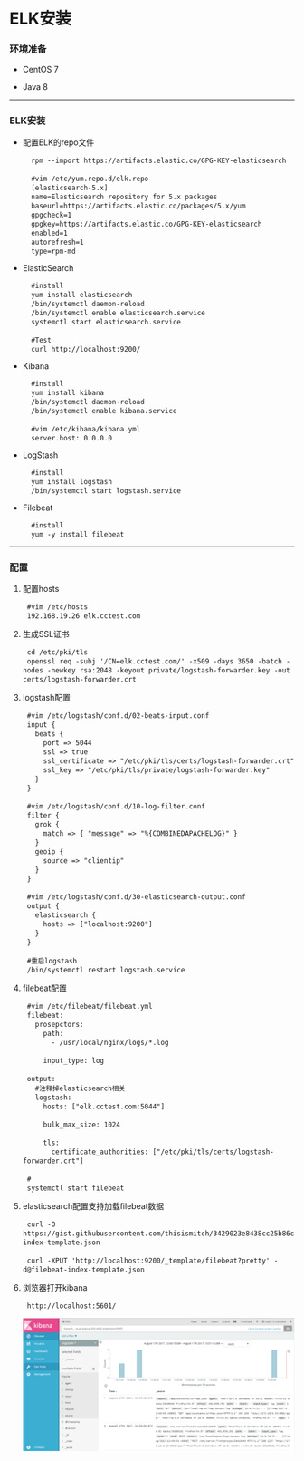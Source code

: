# ELK安装

### 环境准备

* CentOS 7

* Java 8

***

### ELK安装

* 配置ELK的repo文件

        rpm --import https://artifacts.elastic.co/GPG-KEY-elasticsearch

        #vim /etc/yum.repo.d/elk.repo
        [elasticsearch-5.x]
        name=Elasticsearch repository for 5.x packages
        baseurl=https://artifacts.elastic.co/packages/5.x/yum
        gpgcheck=1
        gpgkey=https://artifacts.elastic.co/GPG-KEY-elasticsearch
        enabled=1
        autorefresh=1
        type=rpm-md

* ElasticSearch

        #install
        yum install elasticsearch
        /bin/systemctl daemon-reload
        /bin/systemctl enable elasticsearch.service
        systemctl start elasticsearch.service

        #Test
        curl http://localhost:9200/

* Kibana

        #install
        yum install kibana
        /bin/systemctl daemon-reload
        /bin/systemctl enable kibana.service

        #vim /etc/kibana/kibana.yml
        server.host: 0.0.0.0

* LogStash

        #install
        yum install logstash
        /bin/systemctl start logstash.service

* Filebeat

        #install
        yum -y install filebeat

***

### 配置

1. 配置hosts

        #vim /etc/hosts
        192.168.19.26 elk.cctest.com

2. 生成SSL证书

        cd /etc/pki/tls
        openssl req -subj '/CN=elk.cctest.com/' -x509 -days 3650 -batch -nodes -newkey rsa:2048 -keyout private/logstash-forwarder.key -out certs/logstash-forwarder.crt

3. logstash配置

        #vim /etc/logstash/conf.d/02-beats-input.conf
        input {
          beats {
            port => 5044
            ssl => true
            ssl_certificate => "/etc/pki/tls/certs/logstash-forwarder.crt"
            ssl_key => "/etc/pki/tls/private/logstash-forwarder.key"
          }
        }

        #vim /etc/logstash/conf.d/10-log-filter.conf
        filter {
          grok {
            match => { "message" => "%{COMBINEDAPACHELOG}" }
          }
          geoip {
            source => "clientip"
          }
        }

        #vim /etc/logstash/conf.d/30-elasticsearch-output.conf
        output {
          elasticsearch {
            hosts => ["localhost:9200"]
          }
        }

        #重启logstash
        /bin/systemctl restart logstash.service

4. filebeat配置

        #vim /etc/filebeat/filebeat.yml
        filebeat:
          prosepctors:
            path:
              - /usr/local/nginx/logs/*.log

            input_type: log

        output:
          #注释掉elasticsearch相关
          logstash:
            hosts: ["elk.cctest.com:5044"]

            bulk_max_size: 1024

            tls:
              certificate_authorities: ["/etc/pki/tls/certs/logstash-forwarder.crt"]

        #
        systemctl start filebeat

5. elasticsearch配置支持加载filebeat数据

        curl -O https://gist.githubusercontent.com/thisismitch/3429023e8438cc25b86c/raw/d8c479e2a1adcea8b1fe86570e42abab0f10f364/filebeat-index-template.json

        curl -XPUT 'http://localhost:9200/_template/filebeat?pretty' -d@filebeat-index-template.json

6. 浏览器打开kibana

        http://localhost:5601/

    ![kibana-screen](kibana-screen.png)